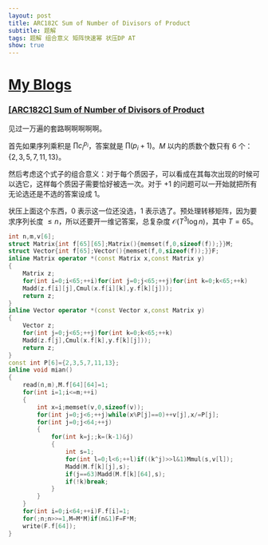 ```yaml
---
layout: post
title: ARC182C Sum of Number of Divisors of Product
subtitle: 题解
tags: 题解 组合意义 矩阵快速幂 状压DP AT
show: true
---
```


# [My Blogs](https://www.cnblogs.com/WrongAnswer90/p/18356106)

### [[ARC182C] Sum of Number of Divisors of Product](https://www.luogu.com.cn/problem/AT_arc182_c)

见过一万遍的套路啊啊啊啊啊。

首先如果序列乘积是 $\prod c_i^{p_i}$，答案就是 $\prod (p_i+1)$。$M$ 以内的质数个数只有 $6$ 个：$\{2,3,5,7,11,13\}$。

然后考虑这个式子的组合意义：对于每个质因子，可以看成在其每次出现的时候可以选它，这样每个质因子需要恰好被选一次。对于 $+1$ 的问题可以一开始就把所有无论选还是不选的答案设成 $1$。

状压上面这个东西，$0$ 表示这一位还没选，$1$ 表示选了。预处理转移矩阵，因为要求序列长度 $\leq n$，所以还要开一维记答案，总复杂度 $\mathcal O(T^3\log n)$，其中 $T=65$。

```cpp
int n,m,v[6];
struct Matrix{int f[65][65];Matrix(){memset(f,0,sizeof(f));}}M;
struct Vector{int f[65];Vector(){memset(f,0,sizeof(f));}}F;
inline Matrix operator *(const Matrix x,const Matrix y)
{
	Matrix z;
	for(int i=0;i<65;++i)for(int j=0;j<65;++j)for(int k=0;k<65;++k)
	Madd(z.f[i][j],Cmul(x.f[i][k],y.f[k][j]));
	return z;
}
inline Vector operator *(const Vector x,const Matrix y)
{
	Vector z;
	for(int j=0;j<65;++j)for(int k=0;k<65;++k)
	Madd(z.f[j],Cmul(x.f[k],y.f[k][j]));
	return z;
}
const int P[6]={2,3,5,7,11,13};
inline void mian()
{
	read(n,m),M.f[64][64]=1;
	for(int i=1;i<=m;++i)
	{
		int x=i;memset(v,0,sizeof(v));
		for(int j=0;j<6;++j)while(x%P[j]==0)++v[j],x/=P[j];
		for(int j=0;j<64;++j)
		{
			for(int k=j;;k=(k-1)&j)
			{
				int s=1;
				for(int l=0;l<6;++l)if((k^j)>>l&1)Mmul(s,v[l]);
				Madd(M.f[k][j],s);
				if(j==63)Madd(M.f[k][64],s);
				if(!k)break;
			}
		}
	}
	for(int i=0;i<64;++i)F.f[i]=1;
	for(;n;n>>=1,M=M*M)if(n&1)F=F*M;
	write(F.f[64]);
}
```